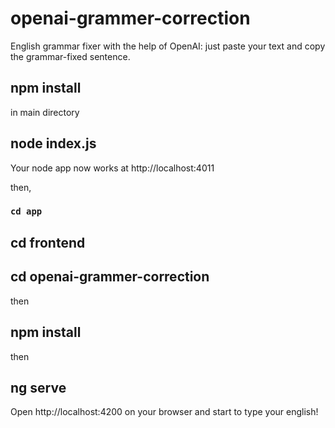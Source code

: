 # openai-grammer-correction
English grammar fixer with the help of OpenAI: just paste your text and copy the grammar-fixed sentence.


## npm install

in main directory

## node index.js 

Your node app now works at http://localhost:4011

then,

### `cd app`
## cd frontend
## cd openai-grammer-correction

then

## npm install

then

## ng serve

Open http://localhost:4200 on your browser and start to type your english!
